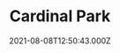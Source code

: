 ---
date: 2021-08-08T12:50:43.000Z
title: Cardinal Park
latitude: 52.053215087117536
longitude: 1.1508312103837293
url: http://www.cardinal-park.co.uk
category: checkin
---